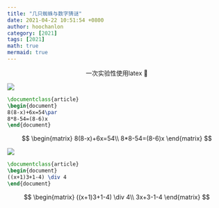 ```yaml
---
title: "几只蜘蛛与数字猜谜"
date: 2021-04-22 10:51:54 +0800
author: hoochanlon
category: [2021]
tags: [2021]
math: true
mermaid: true
---
```


<p style="text-align:center">一次实验性使用latex 🧪</p> <!-- more -->

![ ](https://i.loli.net/2021/04/22/PXEfKNMJbwHCUl9.png)

```latex
\documentclass{article}
\begin{document}
8(8-x)+6x=54\par
8*8-54=(8-6)x
\end{document}
```

$$
\begin{matrix}
        8(8-x)+6x=54\\
        8*8-54=(8-6)x
\end{matrix}
$$

![ ](https://i.loli.net/2021/04/22/1DsSAGxeyJP9a2Q.png)

```latex
\documentclass{article}
\begin{document}
((x+1)3+1-4) \div 4
\end{document}
```

$$
\begin{matrix}
        ((x+1)3+1-4) \div 4\\
        3x+3-1-4
\end{matrix}
$$
